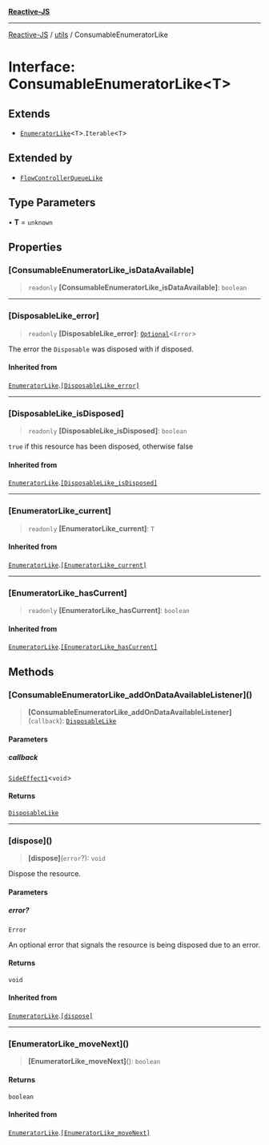 [**Reactive-JS**](../../README.md)

***

[Reactive-JS](../../README.md) / [utils](../README.md) / ConsumableEnumeratorLike

# Interface: ConsumableEnumeratorLike\<T\>

## Extends

- [`EnumeratorLike`](EnumeratorLike.md)\<`T`\>.`Iterable`\<`T`\>

## Extended by

- [`FlowControllerQueueLike`](FlowControllerQueueLike.md)

## Type Parameters

• **T** = `unknown`

## Properties

### \[ConsumableEnumeratorLike\_isDataAvailable\]

> `readonly` **\[ConsumableEnumeratorLike\_isDataAvailable\]**: `boolean`

***

### \[DisposableLike\_error\]

> `readonly` **\[DisposableLike\_error\]**: [`Optional`](../../functions/type-aliases/Optional.md)\<`Error`\>

The error the `Disposable` was disposed with if disposed.

#### Inherited from

[`EnumeratorLike`](EnumeratorLike.md).[`[DisposableLike_error]`](EnumeratorLike.md#disposablelike_error)

***

### \[DisposableLike\_isDisposed\]

> `readonly` **\[DisposableLike\_isDisposed\]**: `boolean`

`true` if this resource has been disposed, otherwise false

#### Inherited from

[`EnumeratorLike`](EnumeratorLike.md).[`[DisposableLike_isDisposed]`](EnumeratorLike.md#disposablelike_isdisposed)

***

### \[EnumeratorLike\_current\]

> `readonly` **\[EnumeratorLike\_current\]**: `T`

#### Inherited from

[`EnumeratorLike`](EnumeratorLike.md).[`[EnumeratorLike_current]`](EnumeratorLike.md#enumeratorlike_current)

***

### \[EnumeratorLike\_hasCurrent\]

> `readonly` **\[EnumeratorLike\_hasCurrent\]**: `boolean`

#### Inherited from

[`EnumeratorLike`](EnumeratorLike.md).[`[EnumeratorLike_hasCurrent]`](EnumeratorLike.md#enumeratorlike_hascurrent)

## Methods

### \[ConsumableEnumeratorLike\_addOnDataAvailableListener\]()

> **\[ConsumableEnumeratorLike\_addOnDataAvailableListener\]**(`callback`): [`DisposableLike`](DisposableLike.md)

#### Parameters

##### callback

[`SideEffect1`](../../functions/type-aliases/SideEffect1.md)\<`void`\>

#### Returns

[`DisposableLike`](DisposableLike.md)

***

### \[dispose\]()

> **\[dispose\]**(`error`?): `void`

Dispose the resource.

#### Parameters

##### error?

`Error`

An optional error that signals the resource is being disposed due to an error.

#### Returns

`void`

#### Inherited from

[`EnumeratorLike`](EnumeratorLike.md).[`[dispose]`](EnumeratorLike.md#dispose)

***

### \[EnumeratorLike\_moveNext\]()

> **\[EnumeratorLike\_moveNext\]**(): `boolean`

#### Returns

`boolean`

#### Inherited from

[`EnumeratorLike`](EnumeratorLike.md).[`[EnumeratorLike_moveNext]`](EnumeratorLike.md#enumeratorlike_movenext)
